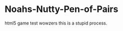 Noahs-Nutty-Pen-of-Pairs
========================

html5 game test
wowzers this is a stupid process.